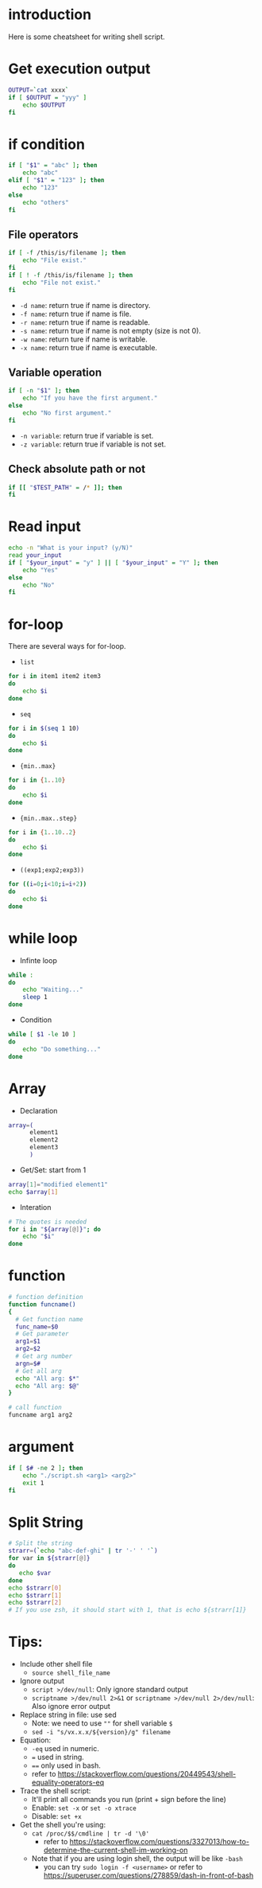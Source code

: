 # introduction

Here is some cheatsheet for writing shell script.

# Get execution output

```sh
OUTPUT=`cat xxxx`
if [ $OUTPUT = "yyy" ]
    echo $OUTPUT
fi
```

# if condition

```sh
if [ "$1" = "abc" ]; then
    echo "abc"
elif [ "$1" = "123" ]; then
    echo "123"
else
    echo "others"
fi
```

## File operators

```sh
if [ -f /this/is/filename ]; then
    echo "File exist."
fi
if [ ! -f /this/is/filename ]; then
    echo "File not exist."
fi
```

* `-d name`: return true if name is directory.
* `-f name`: return true if name is file.
* `-r name`: return true if name is readable.
* `-s name`: return true if name is not empty (size is not 0).
* `-w name`: return ture if name is writable.
* `-x name`: return true if name is executable.

## Variable operation

```sh
if [ -n "$1" ]; then
    echo "If you have the first argument."
else
    echo "No first argument."
fi
```

* `-n variable`: return true if variable is set.
* `-z variable`: return true if variable is not set.

## Check absolute path or not

```sh
if [[ "$TEST_PATH" = /* ]]; then
fi
```

# Read input
```bash
echo -n "What is your input? (y/N)"
read your_input
if [ "$your_input" = "y" ] || [ "$your_input" = "Y" ]; then
    echo "Yes"
else
    echo "No"
fi
```

# for-loop

There are several ways for for-loop.

* `list`
```sh
for i in item1 item2 item3
do
    echo $i
done
```
* `seq`
```sh
for i in $(seq 1 10)
do
    echo $i
done
```
* `{min..max}`
```sh
for i in {1..10}
do
    echo $i
done
```
* `{min..max..step}`
```sh
for i in {1..10..2}
do
    echo $i
done
```
* `((exp1;exp2;exp3))`
```sh
for ((i=0;i<10;i=i+2))
do
    echo $i
done
```

# while loop

* Infinte loop
```sh
while :
do
    echo "Waiting..."
    sleep 1
done
```
* Condition
```sh
while [ $1 -le 10 ]
do
    echo "Do something..."
done
```

# Array

* Declaration
```sh
array=(
      element1
      element2
      element3
      )
```
* Get/Set: start from 1
```sh
array[1]="modified element1"
echo $array[1]
```
* Interation
```sh
# The quotes is needed
for i in "${array[@]}"; do
    echo "$i"
done
```

# function

```sh
# function definition
function funcname()
{
  # Get function name
  func_name=$0
  # Get parameter
  arg1=$1
  arg2=$2
  # Get arg number
  argn=$#
  # Get all arg
  echo "All arg: $*"
  echo "All arg: $@"
}

# call function
funcname arg1 arg2
```

# argument

```sh
if [ $# -ne 2 ]; then
    echo "./script.sh <arg1> <arg2>"
    exit 1
fi
```

# Split String

```sh
# Split the string
strarr=(`echo "abc-def-ghi" | tr '-' ' '`)
for var in ${strarr[@]}
do
   echo $var
done
echo $strarr[0]
echo $strarr[1]
echo $strarr[2]
# If you use zsh, it should start with 1, that is echo ${strarr[1]}
```

# Tips:
* Include other shell file
  - `source shell_file_name`
* Ignore output
  - `script >/dev/null`: Only ignore standard output
  - `scriptname >/dev/null 2>&1` or `scriptname >/dev/null 2>/dev/null`: Also ignore error output
* Replace string in file: use sed
  - Note: we need to use `""` for shell variable `$`
  - `sed -i "s/vx.x.x/${version}/g" filename`
* Equation:
  - `-eq` used in numeric.
  - `=` used in string.
  - `==` only used in bash.
  - refer to https://stackoverflow.com/questions/20449543/shell-equality-operators-eq
* Trace the shell script:
  - It'll print all commands you run (print + sign before the line)
  - Enable: `set -x` or `set -o xtrace`
  - Disable: `set +x`
* Get the shell you're using:
  - `cat /proc/$$/cmdline | tr -d '\0'`
    - refer to https://stackoverflow.com/questions/3327013/how-to-determine-the-current-shell-im-working-on
  - Note that if you are using login shell, the output will be like `-bash`
    - you can try `sudo login -f <username>` or refer to https://superuser.com/questions/278859/dash-in-front-of-bash

